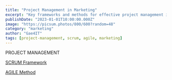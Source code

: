 ```yaml
---
title: "Project Management in Marketing"
excerpt: "Key frameworks and methods for effective project management in marketing, including SCRUM and AGILE."
publishDate: "2023-01-01T10:00:00.000Z"
image: "https://picsum.photos/800/600?random=48"
category: "marketing"
author: "Gae4IT"
tags: [project-management, scrum, agile, marketing]
---
```


PROJECT MANAGEMENT

[SCRUM Framework](SCRUM%20Framework%206db09efe1d18480fa2c9ce0cc7334f8e.md)

[AGILE Method](AGILE%20Method%20f382cb7408a44dab99bebd17f6777326.md)